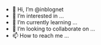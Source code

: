 - 👋 Hi, I’m @inblognet
- 👀 I’m interested in ...
- 🌱 I’m currently learning ...
- 💞️ I’m looking to collaborate on ...
- 📫 How to reach me ...

<!---
inblognet/inblognet is a ✨ special ✨ repository because its `README.md` (this file) appears on your GitHub profile.
You can click the Preview link to take a look at your changes.
--->
